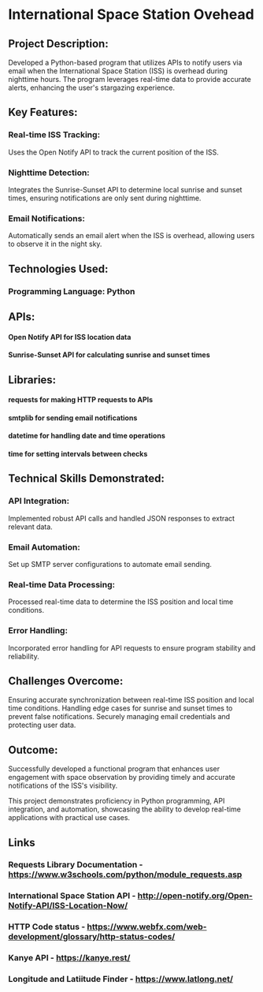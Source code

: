 # International Space Station Ovehead 
## Project Description:
Developed a Python-based program that utilizes APIs to notify users via email when the International Space Station (ISS) is overhead during nighttime hours. The program leverages real-time data to provide accurate alerts, enhancing the user's stargazing experience.

## Key Features:

### Real-time ISS Tracking: 
Uses the Open Notify API to track the current position of the ISS.
### Nighttime Detection: 
Integrates the Sunrise-Sunset API to determine local sunrise and sunset times, ensuring notifications are only sent during nighttime.
### Email Notifications: 
Automatically sends an email alert when the ISS is overhead, allowing users to observe it in the night sky.
## Technologies Used:

### Programming Language: Python
## APIs:
#### Open Notify API for ISS location data
#### Sunrise-Sunset API for calculating sunrise and sunset times
## Libraries:
#### requests for making HTTP requests to APIs
#### smtplib for sending email notifications
#### datetime for handling date and time operations
#### time for setting intervals between checks
## Technical Skills Demonstrated:

### API Integration: 
Implemented robust API calls and handled JSON responses to extract relevant data.
### Email Automation: 
Set up SMTP server configurations to automate email sending.
### Real-time Data Processing: 
Processed real-time data to determine the ISS position and local time conditions.
### Error Handling:
Incorporated error handling for API requests to ensure program stability and reliability.
## Challenges Overcome:
Ensuring accurate synchronization between real-time ISS position and local time conditions.
Handling edge cases for sunrise and sunset times to prevent false notifications.
Securely managing email credentials and protecting user data.
## Outcome:
Successfully developed a functional program that enhances user engagement with space observation by providing timely and accurate notifications of the ISS's visibility.

This project demonstrates proficiency in Python programming, API integration, and automation, showcasing the ability to develop real-time applications with practical use cases.

## Links 
### Requests Library Documentation - https://www.w3schools.com/python/module_requests.asp
### International Space Station API - http://open-notify.org/Open-Notify-API/ISS-Location-Now/
### HTTP Code status - https://www.webfx.com/web-development/glossary/http-status-codes/
### Kanye API - https://kanye.rest/
### Longitude and Latiitude Finder - https://www.latlong.net/
